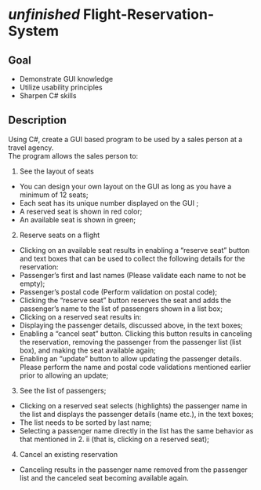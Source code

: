 # *unfinished* Flight-Reservation-System  

## Goal
 - Demonstrate GUI knowledge
 - Utilize usability principles
 - Sharpen C# skills

## Description
Using C#, create a GUI based program to be used by a sales person at a travel agency. <br>
The program allows the sales person to:<br>

1. See the layout of seats
 - You can design your own layout on the GUI as long as you have a minimum of 12 seats;
 - Each seat has its unique number displayed on the GUI ;
 - A reserved seat is shown in red color;
 - An available seat is shown in green;
2. Reserve seats on a flight
 - Clicking on an available seat results in enabling a “reserve seat” button and text boxes that can be used to collect the following details for the reservation:
  - Passenger’s first and last names (Please validate each name to not be empty);
  - Passenger’s postal code (Perform validation on postal code);
  - Clicking the “reserve seat” button reserves the seat and adds the passenger’s name to the list of passengers shown in a list box;
 - Clicking on a reserved seat results in:
  - Displaying the passenger details, discussed above, in the text boxes;
  - Enabling a “cancel seat” button. Clicking this button results in canceling the reservation, removing the passenger from the passenger list (list box), and making the seat available again;
  - Enabling an “update” button to allow updating the passenger details. Please perform the name and postal code validations mentioned earlier prior to allowing an update;
3. See the list of passengers;
 - Clicking on a reserved seat selects (highlights) the passenger name in the list and displays the passenger
details (name etc.), in the text boxes;
 - The list needs to be sorted by last name;
 - Selecting a passenger name directly in the list has the same behavior as that mentioned in 2. ii (that is, clicking on a reserved seat);
4. Cancel an existing reservation 
 - Canceling results in the passenger name removed from the passenger list and the canceled seat becoming available again.
